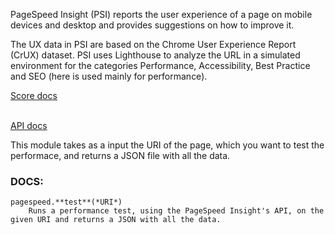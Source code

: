PageSpeed Insight (PSI) reports the user experience of a page on mobile devices
and desktop and provides suggestions on how to improve it.

The UX data in PSI are based on the Chrome User Experience Report (CrUX) dataset.
PSI uses Lighthouse to analyze the URL in a simulated environment for the categories
Performance, Accessibility, Best Practice and SEO (here is used mainly for performance).

[Score docs](https://developers.google.com/speed/docs/insights/v5/about?hl=it) <br /><br />

[API docs](https://developers.google.com/speed/docs/insights/rest/v5/pagespeedapi/runpagespeed)

This module takes as a input the URI of the page, which you want to test the performace, and
returns a JSON file with all the data.

### DOCS:
```
pagespeed.**test**(*URI*)
    Runs a performance test, using the PageSpeed Insight's API, on the given URI and returns a JSON with all the data.

```
